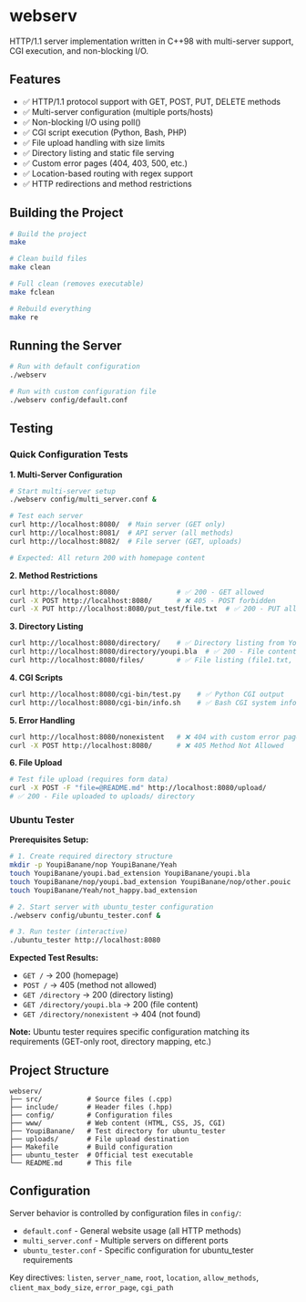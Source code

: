 # webserv

HTTP/1.1 server implementation written in C++98 with multi-server support, CGI execution, and non-blocking I/O.

## Features

- ✅ HTTP/1.1 protocol support with GET, POST, PUT, DELETE methods
- ✅ Multi-server configuration (multiple ports/hosts)  
- ✅ Non-blocking I/O using poll()
- ✅ CGI script execution (Python, Bash, PHP)
- ✅ File upload handling with size limits
- ✅ Directory listing and static file serving
- ✅ Custom error pages (404, 403, 500, etc.)
- ✅ Location-based routing with regex support
- ✅ HTTP redirections and method restrictions

## Building the Project

```bash
# Build the project
make

# Clean build files
make clean

# Full clean (removes executable)
make fclean

# Rebuild everything
make re
```

## Running the Server

```bash
# Run with default configuration
./webserv

# Run with custom configuration file
./webserv config/default.conf
```

## Testing

### Quick Configuration Tests

**1. Multi-Server Configuration**
```bash
# Start multi-server setup
./webserv config/multi_server.conf &

# Test each server
curl http://localhost:8080/  # Main server (GET only)
curl http://localhost:8081/  # API server (all methods)
curl http://localhost:8082/  # File server (GET, uploads)

# Expected: All return 200 with homepage content
```

**2. Method Restrictions**
```bash
curl http://localhost:8080/              # ✅ 200 - GET allowed
curl -X POST http://localhost:8080/      # ❌ 405 - POST forbidden
curl -X PUT http://localhost:8080/put_test/file.txt  # ✅ 200 - PUT allowed
```

**3. Directory Listing**
```bash
curl http://localhost:8080/directory/    # ✅ Directory listing from YoupiBanane/
curl http://localhost:8080/directory/youpi.bla  # ✅ 200 - File content
curl http://localhost:8080/files/        # ✅ File listing (file1.txt, file2.txt)
```

**4. CGI Scripts**
```bash
curl http://localhost:8080/cgi-bin/test.py    # ✅ Python CGI output
curl http://localhost:8080/cgi-bin/info.sh    # ✅ Bash CGI system info
```

**5. Error Handling**
```bash
curl http://localhost:8080/nonexistent   # ❌ 404 with custom error page
curl -X POST http://localhost:8080/      # ❌ 405 Method Not Allowed
```

**6. File Upload**
```bash
# Test file upload (requires form data)
curl -X POST -F "file=@README.md" http://localhost:8080/upload/
# ✅ 200 - File uploaded to uploads/ directory
```

### Ubuntu Tester

**Prerequisites Setup:**
```bash
# 1. Create required directory structure
mkdir -p YoupiBanane/nop YoupiBanane/Yeah
touch YoupiBanane/youpi.bad_extension YoupiBanane/youpi.bla
touch YoupiBanane/nop/youpi.bad_extension YoupiBanane/nop/other.pouic
touch YoupiBanane/Yeah/not_happy.bad_extension

# 2. Start server with ubuntu_tester configuration
./webserv config/ubuntu_tester.conf &

# 3. Run tester (interactive)
./ubuntu_tester http://localhost:8080
```

**Expected Test Results:**
- `GET /` → 200 (homepage)
- `POST /` → 405 (method not allowed) 
- `GET /directory` → 200 (directory listing)
- `GET /directory/youpi.bla` → 200 (file content)
- `GET /directory/nonexistent` → 404 (not found)

**Note:** Ubuntu tester requires specific configuration matching its requirements (GET-only root, directory mapping, etc.)

## Project Structure

```
webserv/
├── src/           # Source files (.cpp)
├── include/       # Header files (.hpp)  
├── config/        # Configuration files
├── www/           # Web content (HTML, CSS, JS, CGI)
├── YoupiBanane/   # Test directory for ubuntu_tester
├── uploads/       # File upload destination
├── Makefile       # Build configuration
├── ubuntu_tester  # Official test executable
└── README.md      # This file
```

## Configuration

Server behavior is controlled by configuration files in `config/`:
- `default.conf` - General website usage (all HTTP methods)
- `multi_server.conf` - Multiple servers on different ports  
- `ubuntu_tester.conf` - Specific configuration for ubuntu_tester requirements

Key directives: `listen`, `server_name`, `root`, `location`, `allow_methods`, `client_max_body_size`, `error_page`, `cgi_path`
